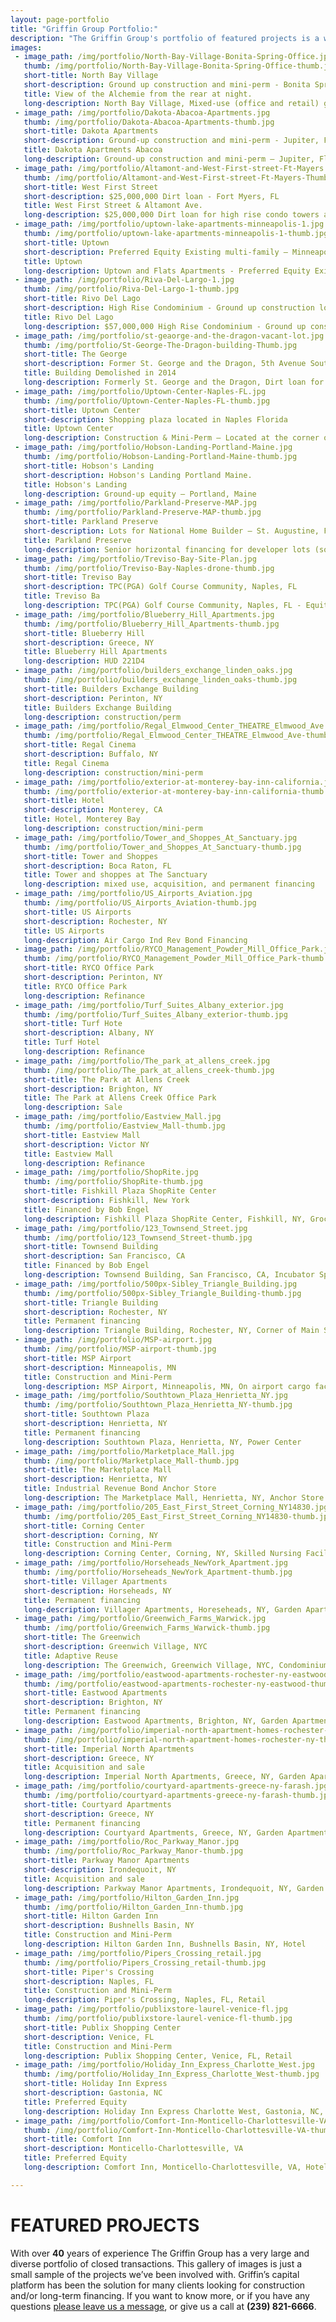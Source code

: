 ```yaml
---
layout: page-portfolio
title: "Griffin Group Portfolio:"
description: "The Griffin Group's portfolio of featured projects is a wide spectrum of diverse properties that we provided the construction and/or long-term financing for."
images:
 - image_path: /img/portfolio/North-Bay-Village-Bonita-Spring-Office.jpg
   thumb: /img/portfolio/North-Bay-Village-Bonita-Spring-Office-thumb.jpg
   short-title: North Bay Village
   short-description: Ground up construction and mini-perm - Bonita Springs,FL
   title: View of the Alchemie from the rear at night.
   long-description: North Bay Village, Mixed-use (office and retail) ground-up construction and mini-perm - Bonita Springs, Florida
 - image_path: /img/portfolio/Dakota-Abacoa-Apartments.jpg
   thumb: /img/portfolio/Dakota-Abacoa-Apartments-thumb.jpg
   short-title: Dakota Apartments
   short-description: Ground-up construction and mini-perm - Jupiter, Florida
   title: Dakota Apartments Abacoa
   long-description: Ground-up construction and mini-perm – Jupiter, Florida
 - image_path: /img/portfolio/Altamont-and-West-First-street-Ft-Mayers.jpg
   thumb: /img/portfolio/Altamont-and-West-First-street-Ft-Mayers-Thumb.jpg
   short-title: West First Street
   short-description: $25,000,000 Dirt loan - Fort Myers, FL
   title: West First Street & Altamont Ave.
   long-description: $25,000,000 Dirt loan for high rise condo towers and marina - Fort Myers, Florida
 - image_path: /img/portfolio/uptown-lake-apartments-minneapolis-1.jpg
   thumb: /img/portfolio/uptown-lake-apartments-minneapolis-1-thumb.jpg
   short-title: Uptown
   short-description: Preferred Equity Existing multi-family – Minneapolis, MN
   title: Uptown
   long-description: Uptown and Flats Apartments - Preferred Equity Existing multi-family – Minneapolis, MN
 - image_path: /img/portfolio/Riva-Del-Largo-1.jpg
   thumb: /img/portfolio/Riva-Del-Largo-1-thumb.jpg
   short-title: Rivo Del Lago
   short-description: High Rise Condominium - Ground up construction loan &amp; mezzanine loan.
   title: Rivo Del Lago
   long-description: $57,000,000 High Rise Condominium - Ground up construction loan, mezzanine debt &amp; finished inventory loan – Fort Myers, Florida
 - image_path: /img/portfolio/st-geaorge-and-the-dragon-vacant-lot.jpg
   thumb: /img/portfolio/St-George-The-Dragon-building-Thumb.jpg
   short-title: The George
   short-description: Former St. George and the Dragon, 5th Avenue South, Naples FL
   title: Building Demolished in 2014
   long-description: Formerly St. George and the Dragon, Dirt loan for the acquisition of vacant buildings. Future site of the ground-up project.5th Ave. S, Naples, Florida
 - image_path: /img/portfolio/Uptown-Center-Naples-FL.jpg
   thumb: /img/portfolio/Uptown-Center-Naples-FL-thumb.jpg
   short-title: Uptown Center
   short-description: Shopping plaza located in Naples Florida
   title: Uptown Center
   long-description: Construction & Mini-Perm – Located at the corner of Immokalee Road and Airport-Pulling Road, Naples Florida
 - image_path: /img/portfolio/Hobson-Landing-Portland-Maine.jpg
   thumb: /img/portfolio/Hobson-Landing-Portland-Maine-thumb.jpg
   short-title: Hobson's Landing
   short-description: Hobson's Landing Portland Maine.
   title: Hobson's Landing
   long-description: Ground-up equity – Portland, Maine
 - image_path: /img/portfolio/Parkland-Preserve-MAP.jpg
   thumb: /img/portfolio/Parkland-Preserve-MAP-thumb.jpg
   short-title: Parkland Preserve
   short-description: Lots for National Home Builder – St. Augustine, FL
   title: Parkland Preserve
   long-description: Senior horizontal financing for developer lots (sold to national homebuilder DR Horton) – St. Augustine, Florida
 - image_path: /img/portfolio/Treviso-Bay-Site-Plan.jpg
   thumb: /img/portfolio/Treviso-Bay-Naples-drone-thumb.jpg
   short-title: Treviso Bay
   short-description: TPC(PGA) Golf Course Community, Naples, FL
   title: Treviso Ba
   long-description: TPC(PGA) Golf Course Community, Naples, FL - Equity & Acquisition and horizontal development loan $170,000,000 Capital Stack.
 - image_path: /img/portfolio/Blueberry_Hill_Apartments.jpg
   thumb: /img/portfolio/Blueberry_Hill_Apartments-thumb.jpg
   short-title: Blueberry Hill
   short-description: Greece, NY
   title: Blueberry Hill Apartments
   long-description: HUD 221D4
 - image_path: /img/portfolio/builders_exchange_linden_oaks.jpg
   thumb: /img/portfolio/builders_exchange_linden_oaks-thumb.jpg
   short-title: Builders Exchange Building
   short-description: Perinton, NY
   title: Builders Exchange Building
   long-description: construction/perm
 - image_path: /img/portfolio/Regal_Elmwood_Center_THEATRE_Elmwood_Ave.jpg
   thumb: /img/portfolio/Regal_Elmwood_Center_THEATRE_Elmwood_Ave-thumb.jpg
   short-title: Regal Cinema
   short-description: Buffalo, NY
   title: Regal Cinema
   long-description: construction/mini-perm
 - image_path: /img/portfolio/exterior-at-monterey-bay-inn-california.jpg
   thumb: /img/portfolio/exterior-at-monterey-bay-inn-california-thumb.jpg
   short-title: Hotel
   short-description: Monterey, CA
   title: Hotel, Monterey Bay
   long-description: construction/mini-perm
 - image_path: /img/portfolio/Tower_and_Shoppes_At_Sanctuary.jpg
   thumb: /img/portfolio/Tower_and_Shoppes_At_Sanctuary-thumb.jpg
   short-title: Tower and Shoppes
   short-description: Boca Raton, FL
   title: Tower and shoppes at The Sanctuary
   long-description: mixed use, acquisition, and permanent financing
 - image_path: /img/portfolio/US_Airports_Aviation.jpg
   thumb: /img/portfolio/US_Airports_Aviation-thumb.jpg
   short-title: US Airports
   short-description: Rochester, NY
   title: US Airports
   long-description: Air Cargo Ind Rev Bond Financing
 - image_path: /img/portfolio/RYCO_Management_Powder_Mill_Office_Park.jpg
   thumb: /img/portfolio/RYCO_Management_Powder_Mill_Office_Park-thumb.jpg
   short-title: RYCO Office Park
   short-description: Perinton, NY
   title: RYCO Office Park
   long-description: Refinance
 - image_path: /img/portfolio/Turf_Suites_Albany_exterior.jpg
   thumb: /img/portfolio/Turf_Suites_Albany_exterior-thumb.jpg
   short-title: Turf Hote
   short-description: Albany, NY
   title: Turf Hotel
   long-description: Refinance
 - image_path: /img/portfolio/The_park_at_allens_creek.jpg
   thumb: /img/portfolio/The_park_at_allens_creek-thumb.jpg
   short-title: The Park at Allens Creek
   short-description: Brighton, NY
   title: The Park at Allens Creek Office Park
   long-description: Sale
 - image_path: /img/portfolio/Eastview_Mall.jpg
   thumb: /img/portfolio/Eastview_Mall-thumb.jpg
   short-title: Eastview Mall
   short-description: Victor NY
   title: Eastview Mall
   long-description: Refinance
 - image_path: /img/portfolio/ShopRite.jpg
   thumb: /img/portfolio/ShopRite-thumb.jpg
   short-title: Fishkill Plaza ShopRite Center
   short-description: Fishkill, New York
   title: Financed by Bob Engel
   long-description: Fishkill Plaza ShopRite Center, Fishkill, NY, Grocery Anchored Center
 - image_path: /img/portfolio/123_Townsend_Street.jpg
   thumb: /img/portfolio/123_Townsend_Street-thumb.jpg
   short-title: Townsend Building
   short-description: San Francisco, CA
   title: Financed by Bob Engel
   long-description: Townsend Building, San Francisco, CA, Incubator Space for Business
 - image_path: /img/portfolio/500px-Sibley_Triangle_Building.jpg
   thumb: /img/portfolio/500px-Sibley_Triangle_Building-thumb.jpg
   short-title: Triangle Building
   short-description: Rochester, NY
   title: Permanent financing
   long-description: Triangle Building, Rochester, NY, Corner of Main St. and East Ave.
 - image_path: /img/portfolio/MSP-airport.jpg
   thumb: /img/portfolio/MSP-airport-thumb.jpg
   short-title: MSP Airport
   short-description: Minneapolis, MN
   title: Construction and Mini-Perm
   long-description: MSP Airport, Minneapolis, MN, On airport cargo facility
 - image_path: /img/portfolio/Southtown_Plaza_Henrietta_NY.jpg
   thumb: /img/portfolio/Southtown_Plaza_Henrietta_NY-thumb.jpg
   short-title: Southtown Plaza
   short-description: Henrietta, NY
   title: Permanent financing
   long-description: Southtown Plaza, Henrietta, NY, Power Center
 - image_path: /img/portfolio/Marketplace_Mall.jpg
   thumb: /img/portfolio/Marketplace_Mall-thumb.jpg
   short-title: The Marketplace Mall
   short-description: Henrietta, NY
   title: Industrial Revenue Bond Anchor Store
   long-description: The Marketplace Mall, Henrietta, NY, Anchor Store
 - image_path: /img/portfolio/205_East_First_Street_Corning_NY14830.jpg
   thumb: /img/portfolio/205_East_First_Street_Corning_NY14830-thumb.jpg
   short-title: Corning Center
   short-description: Corning, NY
   title: Construction and Mini-Perm
   long-description: Corning Center, Corning, NY, Skilled Nursing Facility
 - image_path: /img/portfolio/Horseheads_NewYork_Apartment.jpg
   thumb: /img/portfolio/Horseheads_NewYork_Apartment-thumb.jpg
   short-title: Villager Apartments
   short-description: Horseheads, NY
   title: Permanent financing
   long-description: Villager Apartments, Horeseheads, NY, Garden Apartments Classic Area Design
 - image_path: /img/portfolio/Greenwich_Farms_Warwick.jpg
   thumb: /img/portfolio/Greenwich_Farms_Warwick-thumb.jpg
   short-title: The Greenwich
   short-description: Greenwich Village, NYC
   title: Adaptive Reuse
   long-description: The Greenwich, Greenwich Village, NYC, Condominiums  
 - image_path: /img/portfolio/eastwood-apartments-rochester-ny-eastwood.jpg
   thumb: /img/portfolio/eastwood-apartments-rochester-ny-eastwood-thumb.jpg
   short-title: Eastwood Apartments
   short-description: Brighton, NY
   title: Permanent financing
   long-description: Eastwood Apartments, Brighton, NY, Garden Apartments In the heart of everythingt
 - image_path: /img/portfolio/imperial-north-apartment-homes-rochester-ny.jpg
   thumb: /img/portfolio/imperial-north-apartment-homes-rochester-ny-thumb.jpg
   short-title: Imperial North Apartments
   short-description: Greece, NY
   title: Acquisition and sale
   long-description: Imperial North Apartments, Greece, NY, Garden Apartments Near Lake Ontario
 - image_path: /img/portfolio/courtyard-apartments-greece-ny-farash.jpg
   thumb: /img/portfolio/courtyard-apartments-greece-ny-farash-thumb.jpg
   short-title: Courtyard Apartments
   short-description: Greece, NY
   title: Permanent financing
   long-description: Courtyard Apartments, Greece, NY, Garden Apartments Close to Industry Jobs
 - image_path: /img/portfolio/Roc_Parkway_Manor.jpg
   thumb: /img/portfolio/Roc_Parkway_Manor-thumb.jpg
   short-title: Parkway Manor Apartments
   short-description: Irondequoit, NY
   title: Acquisition and sale
   long-description: Parkway Manor Apartments, Irondequoit, NY, Garden Apartments Across from Hospital
 - image_path: /img/portfolio/Hilton_Garden_Inn.jpg
   thumb: /img/portfolio/Hilton_Garden_Inn-thumb.jpg
   short-title: Hilton Garden Inn
   short-description: Bushnells Basin, NY
   title: Construction and Mini-Perm
   long-description: Hilton Garden Inn, Bushnells Basin, NY, Hotel
 - image_path: /img/portfolio/Pipers_Crossing_retail.jpg
   thumb: /img/portfolio/Pipers_Crossing_retail-thumb.jpg
   short-title: Piper's Crossing
   short-description: Naples, FL
   title: Construction and Mini-Perm
   long-description: Piper's Crossing, Naples, FL, Retail
 - image_path: /img/portfolio/publixstore-laurel-venice-fl.jpg
   thumb: /img/portfolio/publixstore-laurel-venice-fl-thumb.jpg
   short-title: Publix Shopping Center
   short-description: Venice, FL
   title: Construction and Mini-Perm
   long-description: Publix Shopping Center, Venice, FL, Retail
 - image_path: /img/portfolio/Holiday_Inn_Express_Charlotte_West.jpg
   thumb: /img/portfolio/Holiday_Inn_Express_Charlotte_West-thumb.jpg
   short-title: Holiday Inn Express
   short-description: Gastonia, NC
   title: Preferred Equity
   long-description: Holiday Inn Express Charlotte West, Gastonia, NC, Hotel
 - image_path: /img/portfolio/Comfort-Inn-Monticello-Charlottesville-VA.jpg
   thumb: /img/portfolio/Comfort-Inn-Monticello-Charlottesville-VA-thumb.jpg
   short-title: Comfort Inn
   short-description: Monticello-Charlottesville, VA
   title: Preferred Equity
   long-description: Comfort Inn, Monticello-Charlottesville, VA, Hotel

---
```


# FEATURED PROJECTS

With over **40** years of experience The Griffin Group has a very large and diverse portfolio of closed transactions. This gallery of images is just a small sample of the projects we’ve been involved with. Griffin’s capital platform has been the solution for many clients looking for construction and/or long-term financing. If you want to know more, or if you have any questions [please leave us a message](/index.html/#contact), or give us a call at **(239) 821-6666**.
